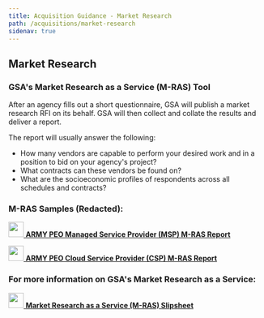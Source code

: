 ```yaml
---
title: Acquisition Guidance - Market Research
path: /acquisitions/market-research
sidenav: true
---
```


## Market Research

### GSA's Market Research as a Service (M-RAS) Tool

After an agency fills out a short questionnaire, GSA will publish a market research RFI on its behalf.  GSA will then collect and collate the results and deliver a report.

The report will usually answer the following:

- How many vendors are capable to perform your desired work and in a position to bid on your agency's project?
- What contracts can these vendors be found on?
- What are the socioeconomic profiles of respondents across all schedules and contracts?   


### M-RAS Samples (Redacted):

[<img src="../../images/file-pdf-regular.svg" width="30" />  **ARMY PEO Managed Service Provider (MSP) M-RAS Report**](/documents/ARMY-PEO-MRAS-REDACTED.pdf)

[<img src="../../images/file-pdf-regular.svg" width="30" />  **ARMY PEO Cloud Service Provider (CSP) M-RAS Report**](/documents/Army-APEO-Cloud-Market-Research-Redacted.pdf)

### For more information on GSA's Market Research as a Service:

[<img src="../../images/file-pdf-regular.svg" width="30" />  **Market Research as a Service (M-RAS) Slipsheet**](/documents/MRAS-Slip-Sheet.pdf)